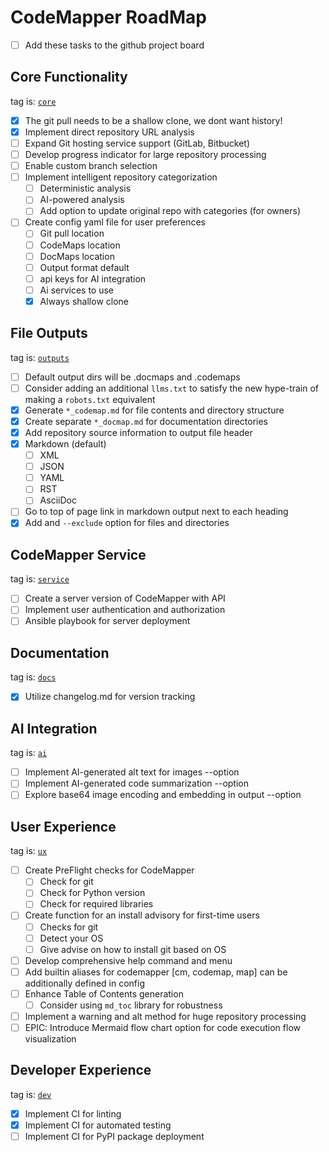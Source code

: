 # CodeMapper RoadMap

- [ ] Add these tasks to the github project board

## Core Functionality

tag is: [`core`](https://github.com/users/shaneholloman/projects/9/views/7)

- [x] The git pull needs to be a shallow clone, we dont want history!
- [x] Implement direct repository URL analysis
- [ ] Expand Git hosting service support (GitLab, Bitbucket)
- [ ] Develop progress indicator for large repository processing
- [ ] Enable custom branch selection
- [ ] Implement intelligent repository categorization
  - [ ] Deterministic analysis
  - [ ] AI-powered analysis
  - [ ] Add option to update original repo with categories (for owners)
- [ ] Create config yaml file for user preferences
  - [ ] Git pull location
  - [ ] CodeMaps location
  - [ ] DocMaps location
  - [ ] Output format default
  - [ ] api keys for AI integration
  - [ ] Ai services to use
  - [x] Always shallow clone

## File Outputs

tag is: [`outputs`](https://github.com/users/shaneholloman/projects/9/views/7)

- [ ] Default output dirs will be .docmaps and .codemaps
- [ ] Consider adding an additional `llms.txt` to satisfy the new hype-train of making a `robots.txt` equivalent
- [x] Generate `*_codemap.md` for file contents and directory structure
- [x] Create separate `*_docmap.md` for documentation directories
- [x] Add repository source information to output file header
- [x] Markdown (default)
  - [ ] XML
  - [ ] JSON
  - [ ] YAML
  - [ ] RST
  - [ ] AsciiDoc
- [ ] Go to top of page link in markdown output next to each heading
- [x] Add and `--exclude` option for files and directories

## CodeMapper Service

tag is: [`service`](https://github.com/users/shaneholloman/projects/9/views/7)

- [ ] Create a server version of CodeMapper with API
- [ ] Implement user authentication and authorization
- [ ] Ansible playbook for server deployment

## Documentation

tag is: [`docs`](https://github.com/users/shaneholloman/projects/9/views/7)

- [x] Utilize changelog.md for version tracking

## AI Integration

tag is: [`ai`](https://github.com/users/shaneholloman/projects/9/views/7)

- [ ] Implement AI-generated alt text for images --option
- [ ] Implement AI-generated code summarization --option
- [ ] Explore base64 image encoding and embedding in output --option

## User Experience

tag is: [`ux`](https://github.com/users/shaneholloman/projects/9/views/7)

- [ ] Create PreFlight checks for CodeMapper
  - [ ] Check for git
  - [ ] Check for Python version
  - [ ] Check for required libraries
- [ ] Create function for an install advisory for first-time users
  - [ ] Checks for git
  - [ ] Detect your OS
  - [ ] Give advise on how to install git based on OS
- [ ] Develop comprehensive help command and menu
- [ ] Add builtin aliases for codemapper [cm, codemap, map] can be additionally defined in config
- [ ] Enhance Table of Contents generation
  - [ ] Consider using `md_toc` library for robustness
- [ ] Implement a warning and alt method for huge repository processing
- [ ] EPIC: Introduce Mermaid flow chart option for code execution flow visualization

## Developer Experience

tag is: [`dev`](https://github.com/users/shaneholloman/projects/9/views/7)

- [x] Implement CI for linting
- [x] Implement CI for automated testing
- [ ] Implement CI for PyPI package deployment
